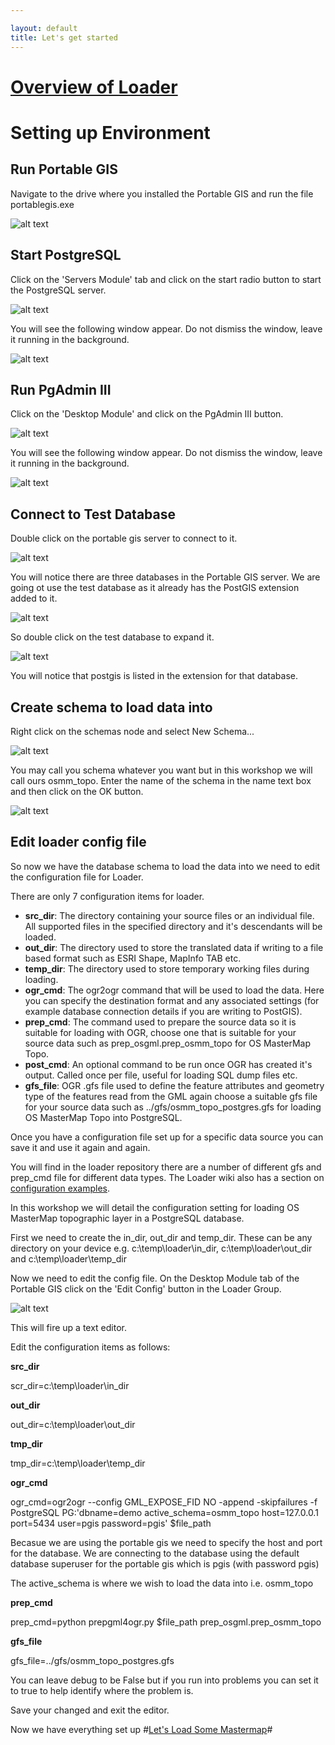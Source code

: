```yaml
---

layout: default
title: Let's get started
---
```


# [Overview of Loader](https://github.com/AstunTechnology/Loader/blob/master/readme.md) #

# Setting up Environment #

## Run Portable GIS ##
Navigate to the drive where you installed the Portable GIS and run the file portablegis.exe

![alt text](http://aileenh.github.io/images/image1.JPG "Portable GIS screen shot")

## Start PostgreSQL ##
Click on the 'Servers Module' tab and click on the start radio button to start the PostgreSQL server. 

![alt text](http://aileenh.github.io/images/image2.JPG "Starting Postgrsql")

You will see the following window appear. Do not dismiss the window, leave it running in the background.

![alt text](http://aileenh.github.io/images/image5.JPG "Starting Postgrsql")

## Run PgAdmin III ##
Click on the 'Desktop Module' and click on the PgAdmin III button. 

![alt text](http://aileenh.github.io/images/image4.JPG "Running PgAdmin")

You will see the following window appear. Do not dismiss the window, leave it running in the background.

![alt text](http://aileenh.github.io/images/image9.JPG "Running PgAdmin")

## Connect to Test Database ##
Double click on the portable gis server to connect to it.

![alt text](http://aileenh.github.io/images/image10.JPG "Connect to test database")

You will notice there are three databases in the Portable GIS server. We are going ot use the test database as it already has the PostGIS extension added to it. 

![alt text](http://aileenh.github.io/images/image11.JPG "Connect to test database")

So double click on the test database to expand it. 

![alt text](http://aileenh.github.io/images/image6.JPG "Connect to test database")

You will notice that postgis is listed in the extension for that database.

## Create schema to load data into ##
Right click on the schemas node and select New Schema...

![alt text](http://aileenh.github.io/images/image7.JPG "create schema")

You may call you schema whatever you want but in this workshop we will call ours osmm_topo.
Enter the name of the schema in the name text box and then click on the OK button.

![alt text](http://aileenh.github.io/images/image8.JPG "create schema")

## Edit loader config file ##
So now we have the database schema to load the data into we need to edit the configuration file for Loader. 

There are only 7 configuration items for loader. 

* **src_dir**:
The directory containing your source files or an individual file. All supported files in the specified directory and it's descendants will be loaded.
* **out_dir**:
The directory used to store the translated data if writing to a file based format such as ESRI Shape, MapInfo TAB etc.
* **temp_dir**: The directory used to store temporary working files during loading.
* **ogr_cmd**: The ogr2ogr command that will be used to load the data. Here you can specify the destination format and any associated settings (for example database connection details if you are writing to PostGIS).
* **prep_cmd**: The command used to prepare the source data so it is suitable for loading with OGR, choose one that is suitable for your source data such as prep_osgml.prep_osmm_topo for OS MasterMap Topo.
* **post_cmd**: An optional command to be run once OGR has created it's output. Called once per file, useful for loading SQL dump files etc.
* **gfs_file**: OGR .gfs file used to define the feature attributes and geometry type of the features read from the GML again choose a suitable gfs file for your source data such as ../gfs/osmm_topo_postgres.gfs for loading OS MasterMap Topo into PostgreSQL.

Once you have a configuration file set up for a specific data source you can save it and use it again and again.

You will find in the loader repository there are a number of different gfs and prep_cmd file for different data types. The Loader wiki also has a section on [configuration examples](https://github.com/AstunTechnology/Loader/wiki/Configuration-examples).

In this workshop we will detail the configuration setting for loading OS MasterMap topographic layer in a PostgreSQL database.

First we need to create the in_dir, out_dir and temp_dir. These can be any directory on your device e.g. c:\temp\loader\in_dir, c:\temp\loader\out_dir and c:\temp\loader\temp_dir

Now we need to edit the config file. On the Desktop Module tab of the Portable GIS click on the 'Edit Config' button in the Loader Group.

![alt text](http://aileenh.github.io/images/image4.JPG "Edit Loader Config")

This will fire up a text editor.

Edit the configuration items as follows:

**src_dir**

scr_dir=c:\temp\loader\in_dir

**out_dir**

out_dir=c:\temp\loader\out_dir

**tmp_dir**

tmp_dir=c:\temp\loader\temp_dir

**ogr_cmd**

ogr_cmd=ogr2ogr --config GML_EXPOSE_FID NO -append -skipfailures -f PostgreSQL PG:'dbname=demo active_schema=osmm_topo host=127.0.0.1 port=5434 user=pgis password=pgis' $file_path

Becasue we are using the portable gis we need to specify the host and port for the database. We are connecting to the database using the default database superuser for the portable gis which is pgis (with password pgis)

The active_schema is where we wish to load the data into i.e. osmm_topo

**prep_cmd**

prep_cmd=python prepgml4ogr.py $file_path prep_osgml.prep_osmm_topo

**gfs_file**

gfs_file=../gfs/osmm_topo_postgres.gfs


You can leave debug to be False but if you run into problems you can set it to true to help identify where the problem is.

Save your changed and exit the editor.

Now we have everything set up 
#[Let's Load Some Mastermap]()#

